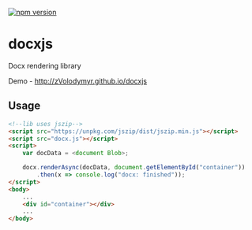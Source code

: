 [![npm version](https://badge.fury.io/js/docx-preview.svg)](https://badge.fury.io/js/docx-preview)

# docxjs
Docx rendering library

Demo - http://zVolodymyr.github.io/docxjs

Usage
-----
```html
<!--lib uses jszip-->
<script src="https://unpkg.com/jszip/dist/jszip.min.js"></script>
<script src="docx.js"></script>
<script>
    var docData = <document Blob>;

    docx.renderAsync(docData, document.getElementById("container"))
        .then(x => console.log("docx: finished"));
</script>
<body>
    ...
    <div id="container"></div>
    ...
</body>
